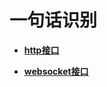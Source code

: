 # 一句话识别<a name="sis_03_0040"></a>

-   **[http接口](http接口.md)**  

-   **[websocket接口](websocket接口.md)**  


